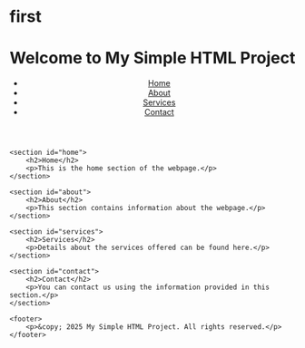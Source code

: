 # first
<!DOCTYPE html>
<html lang="en">
<head>
    <meta charset="UTF-8">
    <meta name="viewport" content="width=device-width, initial-scale=1.0">
    <title>Simple HTML Project</title>
    <link rel="stylesheet" href="styles.css">
</head>
<body>
    <header>
        <h1>Welcome to My Simple HTML Project</h1>
        <nav>
            <ul>
                <li><a href="#home">Home</a></li>
                <li><a href="#about">About</a></li>
                <li><a href="#services">Services</a></li>
                <li><a href="#contact">Contact</a></li>
            </ul>
        </nav>
    </header>

    <section id="home">
        <h2>Home</h2>
        <p>This is the home section of the webpage.</p>
    </section>

    <section id="about">
        <h2>About</h2>
        <p>This section contains information about the webpage.</p>
    </section>

    <section id="services">
        <h2>Services</h2>
        <p>Details about the services offered can be found here.</p>
    </section>

    <section id="contact">
        <h2>Contact</h2>
        <p>You can contact us using the information provided in this section.</p>
    </section>

    <footer>
        <p>&copy; 2025 My Simple HTML Project. All rights reserved.</p>
    </footer>

</body>
</html>
